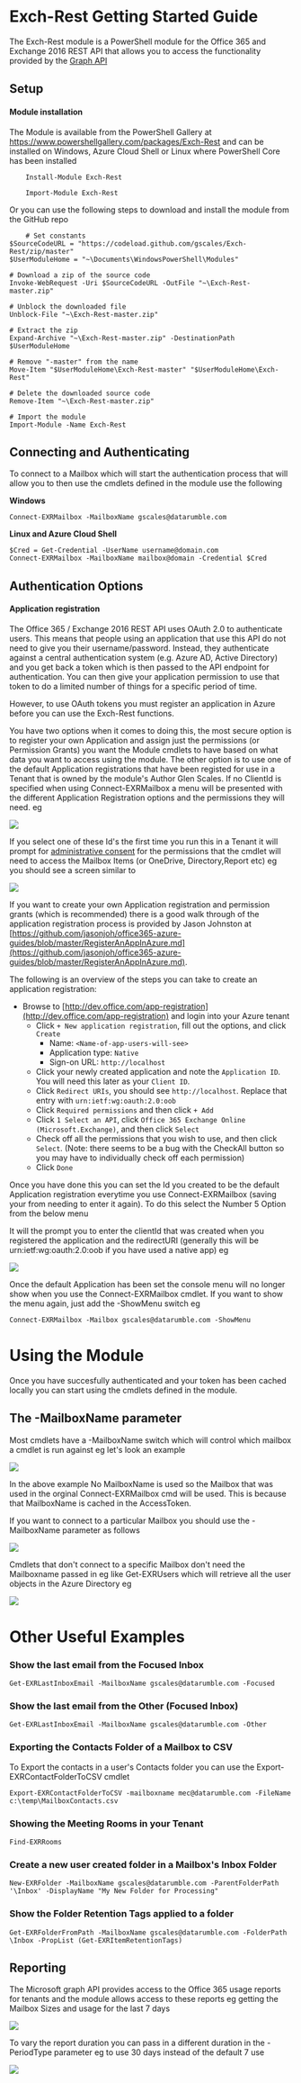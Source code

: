 # Exch-Rest Getting Started Guide
The Exch-Rest module is a PowerShell module for the Office 365 and Exchange 2016 REST API that allows you to access the functionality provided by the [Graph API](https://developer.microsoft.com/en-us/graph) 

## Setup

#### Module installation

The Module is available from the PowerShell Gallery at https://www.powershellgallery.com/packages/Exch-Rest and can be installed on Windows, Azure Cloud Shell or Linux where PowerShell Core has been installed

        Install-Module Exch-Rest

        Import-Module Exch-Rest

Or you can use the following steps to download and install the module from the GitHub repo

        # Set constants
	$SourceCodeURL = "https://codeload.github.com/gscales/Exch-Rest/zip/master"
	$UserModuleHome = "~\Documents\WindowsPowerShell\Modules"

	# Download a zip of the source code
	Invoke-WebRequest -Uri $SourceCodeURL -OutFile "~\Exch-Rest-master.zip"

	# Unblock the downloaded file
	Unblock-File "~\Exch-Rest-master.zip"

	# Extract the zip
	Expand-Archive "~\Exch-Rest-master.zip" -DestinationPath $UserModuleHome

	# Remove "-master" from the name
	Move-Item "$UserModuleHome\Exch-Rest-master" "$UserModuleHome\Exch-Rest"

	# Delete the downloaded source code
	Remove-Item "~\Exch-Rest-master.zip"

	# Import the module
	Import-Module -Name Exch-Rest
    

## Connecting and Authenticating ##

To connect to a Mailbox which will start the authentication process that will allow you to then use the cmdlets defined in the module use the following 

**Windows**

    Connect-EXRMailbox -MailboxName gscales@datarumble.com

**Linux and Azure Cloud Shell**

    $Cred = Get-Credential -UserName username@domain.com
    Connect-EXRMailbox -MailboxName mailbox@domain -Credential $Cred

## Authentication Options ##


#### Application registration
The Office 365 / Exchange 2016 REST API uses OAuth 2.0 to authenticate users. This means that people using an application that use this API do not need to give you their username/password. Instead, they authenticate against a central authentication system (e.g. Azure AD, Active Directory) and you get back a token which is then passed to the API endpoint for authentication. You can then give your application permission to use that token to do a limited number of things for a specific period of time.

However, to use OAuth tokens you must register an application in Azure before you can use the Exch-Rest functions.

You have two options when it comes to doing this, the most secure option is to register your own Application and assign just the permissions (or Permission Grants) you want the Module cmdlets to have based on what data you want to access using the module. The other option is to use one of the default Application registrations that have been registed for use in a Tenant that is owned by the module's Author Glen Scales. If no ClientId is specified when using Connect-EXRMailbox a menu will be presented with the different Application Registration options and the permissions they will need. eg

![](https://gscales.github.io/Exch-Rest/GetttingStarted/MenuCaptureGettingStarted.PNG)

If you select one of these Id's the first time you run this in a Tenant it will prompt for [administrative consent](https://docs.microsoft.com/en-us/azure/active-directory/develop/active-directory-devhowto-multi-tenant-overview#understanding-user-and-admin-consent) for the permissions that the cmdlet will need to access the Mailbox Items (or OneDrive, Directory,Report etc) eg you should see a screen similar to 

![](https://gscales.github.io/Exch-Rest/GetttingStarted/AppRegCapture.PNG)

If you want to create your own Application registration and permission grants (which is recommended) there is a good walk through of the application registration process is provided by Jason Johnston at [https://github.com/jasonjoh/office365-azure-guides/blob/master/RegisterAnAppInAzure.md](https://github.com/jasonjoh/office365-azure-guides/blob/master/RegisterAnAppInAzure.md).

The following is an overview of the steps you can take to create an application registration:
  
* Browse to [http://dev.office.com/app-registration](http://dev.office.com/app-registration) and login into your Azure tenant
  * Click `+ New application registration`, fill out the options, and click `Create`
    * Name: `<Name-of-app-users-will-see>`
    * Application type: `Native`
    * Sign-on URL: `http://localhost`
  * Click your newly created application and note the `Application ID`. You will need this later as your `Client ID`.
  * Click `Redirect URIs`, you should see `http://localhost`. Replace that entry with `urn:ietf:wg:oauth:2.0:oob`
  * Click `Required permissions` and then click `+ Add`
  * Click `1 Select an API`, click `Office 365 Exchange Online (Microsoft.Exchange)`, and then click `Select`
  * Check off all the permissions that you wish to use, and then click `Select`. (Note: there seems to be a bug with the CheckAll button so you may have to individually check off each permission)
  * Click `Done`

Once you have done this you can set the Id you created to be the default Application registration everytime you use Connect-EXRMailbox (saving your from needing to enter it again). To do this select the Number 5 Option from the below menu 

It will the prompt you to enter the clientId that was created when you registered the application and the redirectURI (generally this will be urn:ietf:wg:oauth:2.0:oob if you have used a native app) eg

![](https://gscales.github.io/Exch-Rest/GetttingStarted/defaultappset.PNG)

Once the default Application has been set the console menu will no longer show when you use the Connect-EXRMailbox cmdlet. If you want to show the menu again, just add the -ShowMenu switch eg

    Connect-EXRMailbox -Mailbox gscales@datarumble.com -ShowMenu

# Using the Module

Once you have succesfully authenticated and your token has been cached locally you can start using the cmdlets defined in the module.

## The -MailboxName parameter ##

Most cmdlets have a -MailboxName switch which will control which mailbox a cmdlet is run against eg let's look an example

![](https://gscales.github.io/Exch-Rest/GetttingStarted/getInboxExampeNoMailbox.PNG)

In the above example No MailboxName is used so the Mailbox that was used in the orginal Connect-EXRMailbox cmd will be used. This is because that MailboxName is cached in the AccessToken.

If you want to connect to a particular Mailbox you should use the -MailboxName parameter as follows

![](https://gscales.github.io/Exch-Rest/GetttingStarted/getInboxExampeMailbox.PNG)

Cmdlets that don't connect to a specific Mailbox don't need the Mailboxname passed in eg like Get-EXRUsers which will retrieve all the user objects in the Azure Directory eg

![](https://gscales.github.io/Exch-Rest/GetttingStarted/get-users.PNG)

# Other Useful Examples #

### Show the last email from the Focused Inbox ###

    Get-EXRLastInboxEmail -MailboxName gscales@datarumble.com -Focused

### Show the last email from the Other (Focused Inbox) ###

    Get-EXRLastInboxEmail -MailboxName gscales@datarumble.com -Other

### Exporting the Contacts Folder of a Mailbox to CSV ###

To Export the contacts in a user's Contacts folder you can use the Export-EXRContactFolderToCSV cmdlet

    Export-EXRContactFolderToCSV -mailboxname mec@datarumble.com -FileName c:\temp\MailboxContacts.csv


### Showing the Meeting Rooms in your Tenant ###

    Find-EXRRooms

### Create a new user created folder in a Mailbox's Inbox Folder ###

    New-EXRFolder -MailboxName gscales@datarumble.com -ParentFolderPath '\Inbox' -DisplayName "My New Folder for Processing"

### Show the Folder Retention Tags applied to a folder ###

    Get-EXRFolderFromPath -MailboxName gscales@datarumble.com -FolderPath \Inbox -PropList (Get-EXRItemRetentionTags)


## Reporting ##

The Microsoft graph API provides access to the Office 365 usage reports for tenants and the module allows access to these reports eg getting the Mailbox Sizes and usage for the last 7 days


![](https://gscales.github.io/Exch-Rest/GetttingStarted/get-MailboxUsages.PNG)

To vary the report duration you can pass in a different duration in the -PeriodType parameter eg to use 30 days instead of the default 7 use

![](https://gscales.github.io/Exch-Rest/GetttingStarted/get-MailboxUsages30.PNG)












